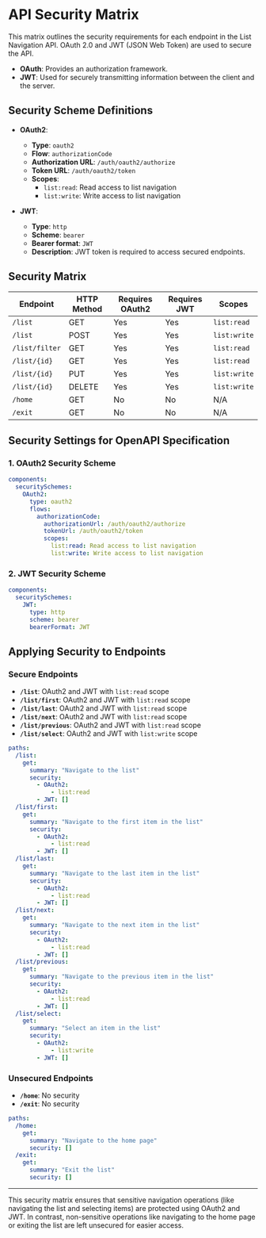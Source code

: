 
# API Security Matrix

This matrix outlines the security requirements for each endpoint in the List Navigation API. OAuth 2.0 and JWT (JSON Web Token) are used to secure the API. 

- **OAuth**: Provides an authorization framework.
- **JWT**: Used for securely transmitting information between the client and the server.

## Security Scheme Definitions

- **OAuth2**:
  - **Type**: `oauth2`
  - **Flow**: `authorizationCode`
  - **Authorization URL**: `/auth/oauth2/authorize`
  - **Token URL**: `/auth/oauth2/token`
  - **Scopes**:
    - `list:read`: Read access to list navigation
    - `list:write`: Write access to list navigation

- **JWT**:
  - **Type**: `http`
  - **Scheme**: `bearer`
  - **Bearer format**: `JWT`
  - **Description**: JWT token is required to access secured endpoints.

## Security Matrix

| Endpoint        | HTTP Method | Requires OAuth2 | Requires JWT | Scopes          |
|-----------------|-------------|-----------------|--------------|-----------------|
| `/list`         | GET         | Yes             | Yes          | `list:read`     |
| `/list`         | POST        | Yes             | Yes          | `list:write`    |
| `/list/filter`  | GET         | Yes             | Yes          | `list:read`    |
| `/list/{id}`    | GET         | Yes             | Yes          | `list:read`     |
| `/list/{id}`    | PUT         | Yes             | Yes          | `list:write`    |
| `/list/{id}`    | DELETE      | Yes             | Yes          | `list:write`    |
| `/home`         | GET         | No              | No           | N/A             |
| `/exit`         | GET         | No              | No           | N/A             |

<!--
| `/list/first`   | GET         | Yes             | Yes          | `list:read`     |
| `/list/last`    | GET         | Yes             | Yes          | `list:read`     |
| `/list/next`    | GET         | Yes             | Yes          | `list:read`     |
| `/list/previous`| GET         | Yes             | Yes          | `list:read`     |
-->

## Security Settings for OpenAPI Specification

### 1. OAuth2 Security Scheme

```yaml
components:
  securitySchemes:
    OAuth2:
      type: oauth2
      flows:
        authorizationCode:
          authorizationUrl: /auth/oauth2/authorize
          tokenUrl: /auth/oauth2/token
          scopes:
            list:read: Read access to list navigation
            list:write: Write access to list navigation
```

### 2. JWT Security Scheme

```yaml
components:
  securitySchemes:
    JWT:
      type: http
      scheme: bearer
      bearerFormat: JWT
```

## Applying Security to Endpoints

### Secure Endpoints

- **`/list`**: OAuth2 and JWT with `list:read` scope
- **`/list/first`**: OAuth2 and JWT with `list:read` scope
- **`/list/last`**: OAuth2 and JWT with `list:read` scope
- **`/list/next`**: OAuth2 and JWT with `list:read` scope
- **`/list/previous`**: OAuth2 and JWT with `list:read` scope
- **`/list/select`**: OAuth2 and JWT with `list:write` scope

```yaml
paths:
  /list:
    get:
      summary: "Navigate to the list"
      security:
        - OAuth2:
            - list:read
        - JWT: []
  /list/first:
    get:
      summary: "Navigate to the first item in the list"
      security:
        - OAuth2:
            - list:read
        - JWT: []
  /list/last:
    get:
      summary: "Navigate to the last item in the list"
      security:
        - OAuth2:
            - list:read
        - JWT: []
  /list/next:
    get:
      summary: "Navigate to the next item in the list"
      security:
        - OAuth2:
            - list:read
        - JWT: []
  /list/previous:
    get:
      summary: "Navigate to the previous item in the list"
      security:
        - OAuth2:
            - list:read
        - JWT: []
  /list/select:
    get:
      summary: "Select an item in the list"
      security:
        - OAuth2:
            - list:write
        - JWT: []
```

### Unsecured Endpoints

- **`/home`**: No security
- **`/exit`**: No security

```yaml
paths:
  /home:
    get:
      summary: "Navigate to the home page"
      security: []
  /exit:
    get:
      summary: "Exit the list"
      security: []
```

---

This security matrix ensures that sensitive navigation operations (like navigating the list and selecting items) are protected using OAuth2 and JWT. In contrast, non-sensitive operations like navigating to the home page or exiting the list are left unsecured for easier access.

